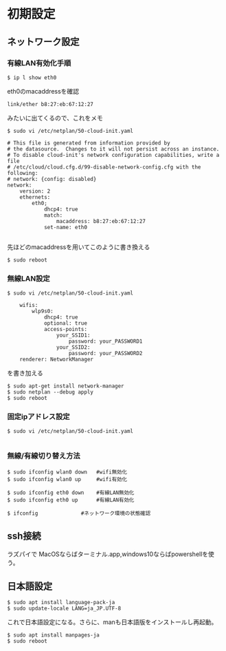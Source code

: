 #  初期設定

##  ネットワーク設定
### 有線LAN有効化手順
```shell
$ ip l show eth0  
```
eth0のmacaddressを確認  
```shell
link/ether b8:27:eb:67:12:27
```
みたいに出てくるので、これをメモ
```shell
$ sudo vi /etc/netplan/50-cloud-init.yaml  
```
```
# This file is generated from information provided by
# the datasource.  Changes to it will not persist across an instance.
# To disable cloud-init's network configuration capabilities, write a file
# /etc/cloud/cloud.cfg.d/99-disable-network-config.cfg with the following:
# network: {config: disabled}
network:
    version: 2
    ethernets:
        eth0;
            dhcp4: true
            match:
                macaddress: b8:27:eb:67:12:27
            set-name: eth0
            
```
先ほどのmacaddressを用いてこのように書き換える  
```shell
$ sudo reboot  
```


### 無線LAN設定
```shell
$ sudo vi /etc/netplan/50-cloud-init.yaml 
```
```
    wifis:
        wlp9s0:
            dhcp4: true
            optional: true
            access-points:
                your_SSID1:
                    password: your_PASSWORD1
                your_SSID2:
                    password: your_PASSWORD2
    renderer: NetworkManager  
```
を書き加える
```shell
$ sudo apt-get install network-manager  
$ sudo netplan --debug apply  
$ sudo reboot
```
### 固定ipアドレス設定
```shell
$ sudo vi /etc/netplan/50-cloud-init.yaml 
```
```

```
### 無線/有線切り替え方法
```shell
$ sudo ifconfig wlan0 down   #wifi無効化
$ sudo ifconfig wlan0 up     #wifi有効化

$ sudo ifconfig eth0 down    #有線LAN無効化
$ sudo ifconfig eth0 up      #有線LAN有効化

$ ifconfig              #ネットワーク環境の状態確認
```


## ssh接続
ラズパイで
MacOSならばターミナル.app,windows10ならばpowershellを使う。


## 日本語設定
```shell
$ sudo apt install language-pack-ja  
$ sudo update-locale LANG=ja_JP.UTF-8  
```
これで日本語設定になる。さらに、manも日本語版をインストールし再起動。
```shell
$ sudo apt install manpages-ja
$ sudo reboot
```
